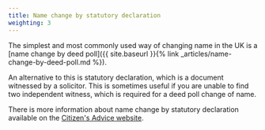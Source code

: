 ```yaml
---
title: Name change by statutory declaration
weighting: 3
---
```


The simplest and most commonly used way of changing name in the UK is a [name change by deed poll]({{ site.baseurl }}{% link _articles/name-change-by-deed-poll.md %}).

An alternative to this is statutory declaration, which is a document witnessed by a solicitor. This is sometimes useful if you are unable to find two independent witness, which is required for a deed poll change of name.

There is more information about name change by statutory declaration available on the [Citizen's Advice website](https://www.citizensadvice.org.uk/family/birth-certificates-and-changing-your-name/changing-your-name/Statutory-declaration-of-change-of-name-for-adults/).